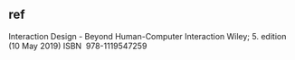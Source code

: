 ## ref
Interaction Design - Beyond Human-Computer Interaction
Wiley; 5. edition (10 May 2019)
ISBN ‎ 978-1119547259

